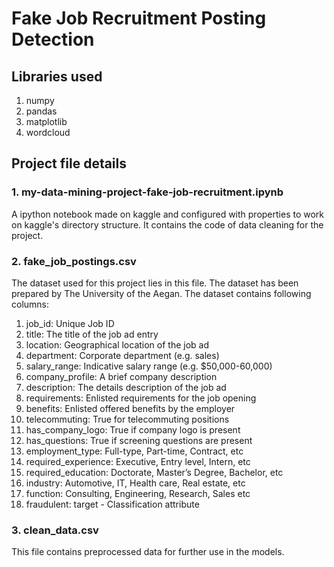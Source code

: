 # Fake Job Recruitment Posting Detection

## Libraries used
1. numpy
2. pandas
3. matplotlib
4. wordcloud

## Project file details
### 1. my-data-mining-project-fake-job-recruitment.ipynb
A ipython notebook made on kaggle and configured with properties to work on kaggle's directory structure. It contains the code of data cleaning for the project.

### 2. fake_job_postings.csv
The dataset used for this project lies in this file. The dataset has been prepared by The University of the Aegan. The dataset contains following columns:
1. job_id: Unique Job ID
2. title: The title of the job ad entry
3. location: Geographical location of the job ad
4. department: Corporate department (e.g. sales)
5. salary_range: Indicative salary range (e.g. $50,000-60,000)
6. company_profile: A brief company description
7. description: The details description of the job ad
8. requirements: Enlisted requirements for the job opening
9. benefits: Enlisted offered benefits by the employer
10. telecommuting: True for telecommuting positions
11. has_company_logo: True if company logo is present
12. has_questions: True if screening questions are present
13. employment_type: Full-type, Part-time, Contract, etc
14. required_experience: Executive, Entry level, Intern, etc
15. required_education: Doctorate, Master’s Degree, Bachelor, etc
16. industry: Automotive, IT, Health care, Real estate, etc
17. function: Consulting, Engineering, Research, Sales etc
18. fraudulent: target - Classification attribute

### 3. clean_data.csv
This file contains preprocessed data for further use in the models.


